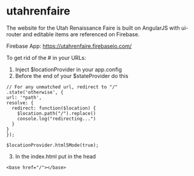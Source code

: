 # utahrenfaire
The website for the Utah Renaissance Faire is built on AngularJS with ui-router and editable items are referenced on Firebase.

Firebase App: https://utahrenfaire.firebaseio.com/

To get rid of the # in your URLs:
1. Inject $locationProvider in your app.config
2. Before the end of your $stateProvider do this
```
// For any unmatched url, redirect to "/"
.state('otherwise', {
url: '*path',
resolve: {
  redirect: function($location) {
    $location.path("/").replace()
    console.log("redirecting...")
  }
}
});
```
    $locationProvider.html5Mode(true);
3. In the index.html put in the head
```
<base href="/"></base>
```